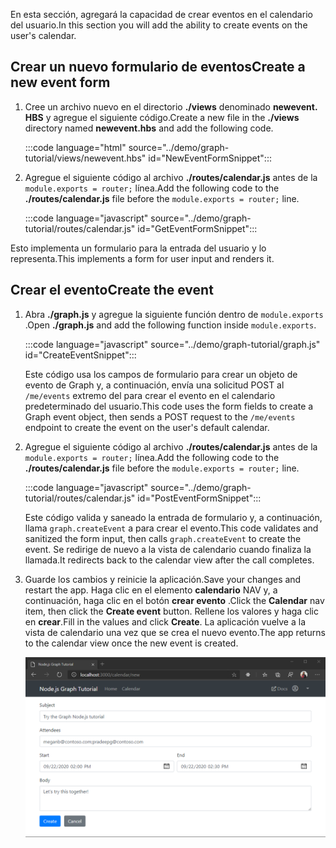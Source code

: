 <!-- markdownlint-disable MD002 MD041 -->

<span data-ttu-id="968d1-101">En esta sección, agregará la capacidad de crear eventos en el calendario del usuario.</span><span class="sxs-lookup"><span data-stu-id="968d1-101">In this section you will add the ability to create events on the user's calendar.</span></span>

## <a name="create-a-new-event-form"></a><span data-ttu-id="968d1-102">Crear un nuevo formulario de eventos</span><span class="sxs-lookup"><span data-stu-id="968d1-102">Create a new event form</span></span>

1. <span data-ttu-id="968d1-103">Cree un archivo nuevo en el directorio **./views** denominado **newevent. HBS** y agregue el siguiente código.</span><span class="sxs-lookup"><span data-stu-id="968d1-103">Create a new file in the **./views** directory named **newevent.hbs** and add the following code.</span></span>

    :::code language="html" source="../demo/graph-tutorial/views/newevent.hbs" id="NewEventFormSnippet":::

1. <span data-ttu-id="968d1-104">Agregue el siguiente código al archivo **./routes/calendar.js** antes de la `module.exports = router;` línea.</span><span class="sxs-lookup"><span data-stu-id="968d1-104">Add the following code to the **./routes/calendar.js** file before the `module.exports = router;` line.</span></span>

    :::code language="javascript" source="../demo/graph-tutorial/routes/calendar.js" id="GetEventFormSnippet":::

<span data-ttu-id="968d1-105">Esto implementa un formulario para la entrada del usuario y lo representa.</span><span class="sxs-lookup"><span data-stu-id="968d1-105">This implements a form for user input and renders it.</span></span>

## <a name="create-the-event"></a><span data-ttu-id="968d1-106">Crear el evento</span><span class="sxs-lookup"><span data-stu-id="968d1-106">Create the event</span></span>

1. <span data-ttu-id="968d1-107">Abra **./graph.js** y agregue la siguiente función dentro de `module.exports` .</span><span class="sxs-lookup"><span data-stu-id="968d1-107">Open **./graph.js** and add the following function inside `module.exports`.</span></span>

    :::code language="javascript" source="../demo/graph-tutorial/graph.js" id="CreateEventSnippet":::

    <span data-ttu-id="968d1-108">Este código usa los campos de formulario para crear un objeto de evento de Graph y, a continuación, envía una solicitud POST al `/me/events` extremo del para crear el evento en el calendario predeterminado del usuario.</span><span class="sxs-lookup"><span data-stu-id="968d1-108">This code uses the form fields to create a Graph event object, then sends a POST request to the `/me/events` endpoint to create the event on the user's default calendar.</span></span>

1. <span data-ttu-id="968d1-109">Agregue el siguiente código al archivo **./routes/calendar.js** antes de la `module.exports = router;` línea.</span><span class="sxs-lookup"><span data-stu-id="968d1-109">Add the following code to the **./routes/calendar.js** file before the `module.exports = router;` line.</span></span>

    :::code language="javascript" source="../demo/graph-tutorial/routes/calendar.js" id="PostEventFormSnippet":::

    <span data-ttu-id="968d1-110">Este código valida y saneado la entrada de formulario y, a continuación, llama `graph.createEvent` a para crear el evento.</span><span class="sxs-lookup"><span data-stu-id="968d1-110">This code validates and sanitized the form input, then calls `graph.createEvent` to create the event.</span></span> <span data-ttu-id="968d1-111">Se redirige de nuevo a la vista de calendario cuando finaliza la llamada.</span><span class="sxs-lookup"><span data-stu-id="968d1-111">It redirects back to the calendar view after the call completes.</span></span>

1. <span data-ttu-id="968d1-112">Guarde los cambios y reinicie la aplicación.</span><span class="sxs-lookup"><span data-stu-id="968d1-112">Save your changes and restart the app.</span></span> <span data-ttu-id="968d1-113">Haga clic en el elemento **calendario** NAV y, a continuación, haga clic en el botón **crear evento** .</span><span class="sxs-lookup"><span data-stu-id="968d1-113">Click the **Calendar** nav item, then click the **Create event** button.</span></span> <span data-ttu-id="968d1-114">Rellene los valores y haga clic en **crear**.</span><span class="sxs-lookup"><span data-stu-id="968d1-114">Fill in the values and click **Create**.</span></span> <span data-ttu-id="968d1-115">La aplicación vuelve a la vista de calendario una vez que se crea el nuevo evento.</span><span class="sxs-lookup"><span data-stu-id="968d1-115">The app returns to the calendar view once the new event is created.</span></span>

    ![Captura de pantalla del nuevo formulario de eventos](images/create-event-01.png)
